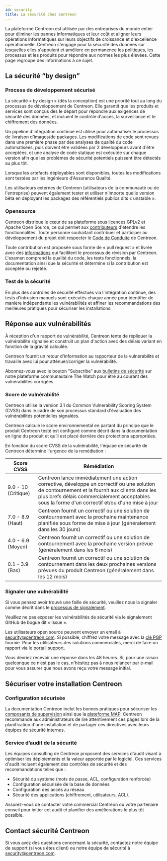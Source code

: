```yaml
---
id: security
title: La sécurité chez Centreon
---
```


La plateforme Centreon est utilisée par des entreprises du monde entier pour éliminer les pannes
informatiques et leur coût et aligner leurs opérations informatiques sur leurs objectifs de croissance
et d'excellence opérationnelle.
Centreon s'engage pour la sécurité des données sur lesquelles elles s'appuient et améliore en
permanence les politiques, les processus et les produits pour répondre aux normes les plus élevées.
Cette page regroupe des informations à ce sujet.

## La sécurité “by design”

### Process de développement sécurisé

La sécurité « by design » (dès la conception) est une priorité tout au long du processus de
développement de Centreon. Elle garantit que les produits et services sont conçus dès le départ pour
répondre aux exigences de sécurité des données, et incluent le contrôle d'accès, la surveillance et le
chiffrement des données.

Un pipeline d'intégration continue est utilisé pour automatiser le processus de livraison d'images/de
packages. Les modifications de code sont revues dans une première phase par des analyses de
qualité du code automatisées, puis doivent être validées par 2 développeurs avant d'être acceptées,
et une analyse de code statique est exécutée sur chaque version afin que les problèmes de sécurité
potentiels puissent être détectés au plus tôt.

Lorsque les artefacts déployables sont disponibles, toutes les modifications sont testées par les
ingénieurs d'Assurance Qualité.

Les utilisateurs externes de Centreon (utilisateurs de la communauté ou de l'entreprise) peuvent
également tester et utiliser n'importe quelle version bêta en déployant les packages des référentiels
publics dits « unstable ».

### Opensource

Centreon distribue le cœur de sa plateforme sous licences GPLv2 et Apache Open Source, ce qui
permet aux [contributeurs](https://github.com/centreon/.github/blob/master/CONTRIBUTING.md) d'étendre les fonctionnalités. Toute personne souhaitant contribuer et
participer au développement du projet doit respecter le [Code de Conduite](https://github.com/centreon/.github/blob/master/CODE_OF_CONDUCT.md) de Centreon.

Toute contribution est proposée sous forme de « pull request » et livrée avec des [informations](https://github.com/centreon/.github/blob/master/PULL_REQUEST_TEMPLATE.md) qui
facilitent le processus de révision par Centreon. L'examen comprend la qualité du code, les tests
fonctionnels, la documentation ainsi que la sécurité et détermine si la contribution est acceptée ou
rejetée.

### Test de la sécurité

En plus des contrôles de sécurité effectués via l'intégration continue, des tests d'intrusion manuels
sont exécutés chaque année pour identifier de manière indépendante les vulnérabilités et affiner les
recommandations des meilleures pratiques pour sécuriser les installations.

## Réponse aux vulnérabilités

À réception d'un rapport de vulnérabilité, Centreon tente de répliquer la vulnérabilité signalée et
construit un plan d'action avec des délais variant en fonction de la gravité calculée.

Centreon fournit un retour d'information au rapporteur de la vulnérabilité et travaille avec lui pour
atténuer/corriger la vulnérabilité.

Abonnez-vous avec le bouton "Subscribe" aux [bulletins de sécurité](https://thewatch.centreon.com/latest-security-bulletins-64) sur notre plateforme communautaire The Watch pour être au courant des vulnérabilités corrigées.

### Score de vulnérabilité

Centreon utilise la version 3.1 du Common Vulnerability Scoring System (CVSS) dans le cadre de son
processus standard d'évaluation des vulnérabilités potentielles signalées.

Centreon calcule le score environnemental en partant du principe que le produit Centreon testé est
configuré comme décrit dans la documentation en ligne du produit et qu’il est placé derrière des
protections appropriées.

En fonction du score CVSS de la vulnérabilité, l'équipe de sécurité de Centreon détermine l'urgence
de la remédiation :

 | Score CVSS          | Rémédiation                                                                                                                                                                                                                                       |
|---------------------|---------------------------------------------------------------------------------------------------------------------------------------------------------------------------------------------------------------------------------------------------|
| 9.0 - 10 (Critique) | Centreon lance immédiatement une action corrective, développe un correctif ou une solution de contournement et la fournit aux clients dans les plus brefs délais commercialement acceptables sous la forme d'un correctif et/ou d'une mise à jour |
| 7.0 - 8.9 (Haut)    | Centreon fournit un correctif ou une solution de contournement avec la prochaine maintenance planifiée sous forme de mise à jour (généralement dans les 30 jours)                                                                                 |
| 4.0 - 6.9 (Moyen)   | Centreon fournit un correctif ou une solution de contournement avec la  prochaine version prévue (généralement dans les 6 mois)                                                                                                                   |
| 0.1 – 3.9 (Bas)     | Centreon fournit un correctif ou une solution de contournement dans les deux prochaines versions prévues du produit Centreon (généralement dans les 12 mois)                                                                                      |

### Signaler une vulnérabilité

Si vous pensez avoir trouvé une faille de sécurité, veuillez nous la signaler comme décrit dans le
[processus de signalement](https://github.com/centreon/centreon/security/policy#reporting-a-vulnerability).

Veuillez ne pas exposer les vulnérabilités de sécurité via le signalement GitHub de bogue dit « Issue ».

Les utilisateurs open source peuvent envoyer un email à [security@centreon.com](mailto:security@centreon.com). Si possible, chiffrez votre message avec 
la [clé PGP](https://github.com/centreon/centreon/security/policy#pgp-information)
fournie. Pour les utilisateurs des solutions commerciales, merci de faire un rapport via le [portail support](https://support.centreon.com/).

Vous devriez recevoir une réponse dans les 48 heures. Si, pour une raison quelconque ce n’est pas le
cas, n'hésitez pas à nous relancer par e-mail pour vous assurer que nous avons reçu votre message initial.

## Sécuriser votre installation Centreon

### Configuration sécurisée

La documentation Centreon inclut les bonnes pratiques pour sécuriser les [composants de supervision](../administration/secure-platform.md)
ainsi que la [plateforme MAP](../graph-views/secure-your-map-platform.md). Centreon recommande aux administrateurs de lire attentivement ces
pages lors de la planification d'une installation et de partager ces directives avec leurs équipes de
sécurité internes.

### Service d’audit de la sécurité

Les équipes consulting de Centreon proposent des services d'audit visant à optimiser les
déploiements et la valeur apportée par le logiciel. Ces services d'audit incluent également des
contrôles de sécurité et des recommandations telles que :

- Sécurité du système (mots de passe, ACL, configuration renforcée)
- Configuration sécurisée de la base de données
- Configuration des accès au réseau
- Sécurité des applications (chiffrement, utilisateurs, ACL).

Assurez-vous de contacter votre commercial Centreon ou votre partenaire conseil pour initier cet
audit et planifier des améliorations le plus tôt possible.

## Contact sécurité Centreon

Si vous avez des questions concernant la sécurité, contactez notre équipe de support (si vous êtes
client) ou notre équipe de sécurité à [security@centreon.com](mailto:security@centreon.com).
